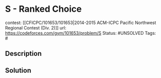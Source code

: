 # S - Ranked Choice

contest: [[CFICPC/101653/101653|2014-2015 ACM-ICPC Pacific Northwest Regional Contest (Div. 2)]]
url: https://codeforces.com/gym/101653/problem/S
Status: #UNSOLVED
Tags: #

## Description

## Solution

